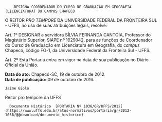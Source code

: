         DESIGNA COORDENADOR DO CURSO DE GRADUAÇÃO EM GEOGRAFIA (LICENCIATURA) DO CAMPUS CHAPECÓ  

O REITOR *PRO TEMPORE* DA UNIVERSIDADE FEDERAL DA FRONTEIRA SUL - UFFS, no uso de suas atribuições legais, resolve:

 Art. 1º DESIGNAR a servidora SÍLVIA FERNANDA CANTÓIA, Professor do Magistério Superior, SIAPE nº 1929042, para as funções de Coordenador do Curso de Graduação em Licenciatura em Geografia, do *campus* Chapecó, código FG-1, da Universidade Federal da Fronteira Sul - UFFS.

 Art. 2º Esta Portaria entra em vigor na data de sua publicação no Diário Oficial da União.

  

   **Data do ato:** Chapecó-SC, 19 de outubro de 2012.   
 **Data de publicação:**  09 de outubro de 2016. 

    Jaime Giolo   
 Reitor pro tempore da UFFS 

      Documento Histórico  [PORTARIA Nº 1036/GR/UFFS/2012](https://www.uffs.edu.br/atos-normativos/portaria/gr/2012-1036/@@download/documento_historico)     
      